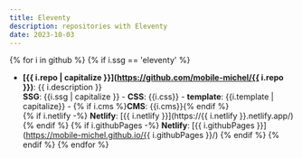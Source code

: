 ```yaml
---
title: Eleventy
description: repositories with Eleventy
date: 2023-10-03
---
```

{% for i in github %}
{% if i.ssg == 'eleventy' %}
- **[{{ i.repo | capitalize }}](https://github.com/mobile-michel/{{ i.repo }})**: {{ i.description }}  
**SSG**: {{i.ssg | capitalize }} - **CSS**: {{i.css}} - **template**: {{i.template | capitalize}} - {% if i.cms %}**CMS**: {{i.cms}}{% endif %}  
{% if i.netlify -%}
**Netlify**: [{{ i.netlify }}](https://{{ i.netlify }}.netlify.app/)
{% endif %}
{% if i.githubPages -%}
**Netlify**: [{{ i.githubPages }}](https://mobile-michel.github.io/{{ i.githubPages }}/)
{% endif %}
{% endif %}
{% endfor %}